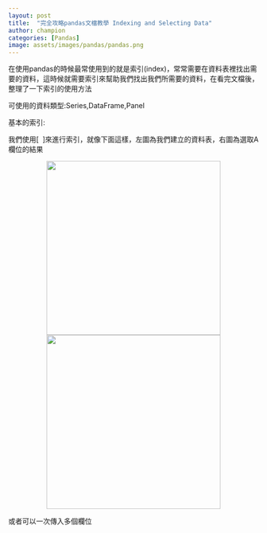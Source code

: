 ```yaml
---
layout: post
title:  "完全攻略pandas文檔教學 Indexing and Selecting Data"
author: champion
categories: [Pandas]
image: assets/images/pandas/pandas.png
---
```


在使用pandas的時候最常使用到的就是索引(index)，常常需要在資料表裡找出需要的資料，這時候就需要索引來幫助我們找出我們所需要的資料，在看完文檔後，整理了一下索引的使用方法

可使用的資料類型:Series,DataFrame,Panel

基本的索引:

我們使用[  ]來進行索引，就像下面這樣，左圖為我們建立的資料表，右圖為選取A欄位的結果

<script src="https://gist.github.com/rgib37190/3457fe610772401a8ff4e4ec98205e29.js"></script>

<center class="half">
    <img src="../assets/images/pandas/picture1.png" width="350"/><img src="../assets/images/pandas/picture2.png" width="350"/>
</center>

或者可以一次傳入多個欄位

<script src="https://gist.github.com/rgib37190/3acdba264ea463bbf6cc4b698757be24.js"></script>